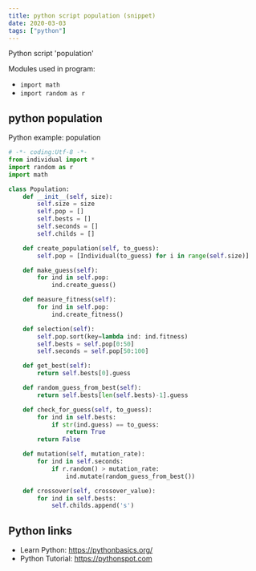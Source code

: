 ```yaml
---
title: python script population (snippet)
date: 2020-03-03
tags: ["python"]
---
```

Python script 'population'


Modules used in program: 
* `import math`
* `import random as r`

## python population

Python example: population

```python
# -*- coding:Utf-8 -*-
from individual import *
import random as r
import math

class Population:
    def __init__(self, size):
        self.size = size
        self.pop = []
        self.bests = []
        self.seconds = []
        self.childs = []

    def create_population(self, to_guess):
        self.pop = [Individual(to_guess) for i in range(self.size)]

    def make_guess(self):
        for ind in self.pop:
            ind.create_guess()

    def measure_fitness(self):
        for ind in self.pop:
            ind.create_fitness()

    def selection(self):
        self.pop.sort(key=lambda ind: ind.fitness)
        self.bests = self.pop[0:50]
        self.seconds = self.pop[50:100]

    def get_best(self):
        return self.bests[0].guess

    def random_guess_from_best(self):
        return self.bests[len(self.bests)-1].guess

    def check_for_guess(self, to_guess):
        for ind in self.bests:
            if str(ind.guess) == to_guess:
                return True
        return False

    def mutation(self, mutation_rate):
        for ind in self.seconds:
            if r.random() > mutation_rate:
                ind.mutate(random_guess_from_best())

    def crossover(self, crossover_value):
        for ind in self.bests:
            self.childs.append('s')


```

## Python links

- Learn Python: https://pythonbasics.org/
- Python Tutorial: https://pythonspot.com
